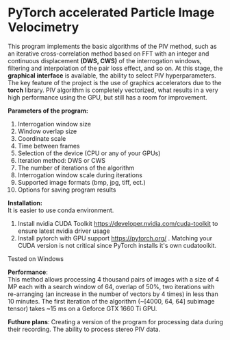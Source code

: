 # PyTorch accelerated Particle Image Velocimetry
This program implements the basic algorithms of the PIV method, such as an iterative cross-correlation method based on FFT with an integer and continuous displacement __(DWS, CWS)__ of the interrogation windows, filtering and interpolation of the pair loss effect, and so on. At this stage, the __graphical interface__ is available, the ability to select PIV hyperparameters. The key feature of the project is the use of graphics accelerators due to the __torch__ library. PIV algorithm is completely vectorized, what results in a very high performance using the GPU, but still has a room for improvement.

__Parameters of the program:__
1. Interrogation window size
2. Window overlap size
3. Coordinate scale
4. Time between frames
5. Selection of the device (CPU or any of your GPUs)
6. Iteration method: DWS or CWS
7. The number of iterations of the algorithm
8. Interrogation window scale during iterations
9. Supported image formats (bmp, jpg, tiff, ect.)
10. Options for saving program results

__Installation:__    
It is easier to use conda environment.
1. Install nvidia CUDA Toolkit https://developer.nvidia.com/cuda-toolkit to ensure latest nvidia driver usage
2. Install pytorch with GPU support https://pytorch.org/ . Matching your CUDA version is not critical since PyTorch installs it's own cudatoolkit.  

Tested on Windows

__Performance__:  
This method allows processing 4 thousand pairs of images with a size of 4 MP each with a search window of 64, overlap of 50%, two iterations with re-arranging (an increase in the number of vectors by 4 times) in less than 10 minutes. The first iteration of the algorithm (~[4000, 64, 64] subimage tensor) takes ~15 ms on a Geforce GTX 1660 Ti GPU.

__Futhure plans__:
Creating a version of the program for processing data during their recording. The ability to process stereo PIV data.
